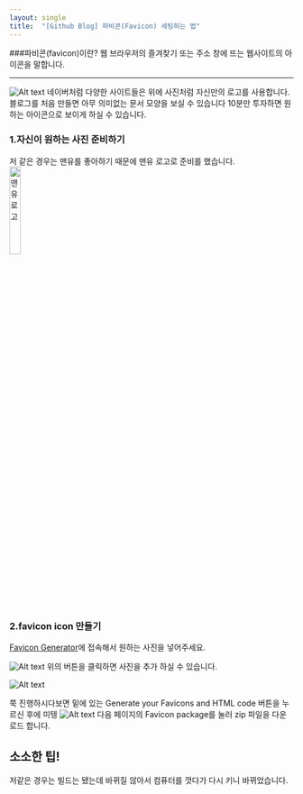 ```yaml
---
layout: single
title:  "[Github Blog] 파비콘(Favicon) 세팅하는 법"
---
```

###파비콘(favicon)이란?
 웹 브라우저의 즐겨찾기 또는 주소 창에 뜨는 웹사이트의 아이콘을 말합니다.
 ***
![Alt text](https://i.esdrop.com/d/f/uVJApfFjHN/yylHPCCZip.jpg)
 네이버처럼 다양한 사이트들은 위에 사진처럼 자신만의 로고를 사용합니다. 블로그를 처음 만들면 아무 의미없는 문서 모양을 보실 수 있습니다 10분만 투자하면 원하는 아이콘으로 보이게 하실 수 있습니다.

### 1.자신이 원하는 사진 준비하기
 저 같은 경우는 맨유를 좋아하기 때문에 맨유 로고로 준비를 했습니다.
<img src="https://i.esdrop.com/d/f/uVJApfFjHN/JuPS6b7yOr.png" width="20%" height="20%" title="px(픽셀) 크기 설정" alt="맨유 로고"></img>

### 2.favicon icon 만들기
 [Favicon Generator](https://realfavicongenerator.net/)에 접속해서 원하는 사진을 넣어주세요.

![Alt text](https://i.esdrop.com/d/f/uVJApfFjHN/hVGOYY5dH0.jpg)
위의 버튼을 클릭하면 사진을 추가 하실 수 있습니다.

![Alt text](https://i.esdrop.com/d/f/uVJApfFjHN/4AS2QcvfiU.jpg)

쭉 진행하시다보면 밑에 있는 Generate your Favicons and HTML code 버튼을 누르신 후에  미텡
![Alt text](https://i.esdrop.com/d/f/uVJApfFjHN/Btw701p3Vk.jpg)
다음 페이지의 Favicon package를 눌러 zip 파일을 다운로드 합니다.


 ## 소소한 팁!
 저같은 경우는 빌드는 됐는데 바뀌질 않아서 컴퓨터를 껏다가 다시 키니 바뀌었습니다. 